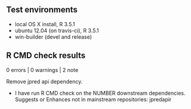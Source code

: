 ## Test environments
* local OS X install, R 3.5.1
* ubuntu 12.04 (on travis-ci), R 3.5.1
* win-builder (devel and release)

## R CMD check results

0 errors | 0 warnings | 2 note

Remove jpred api dependency.

* I have run R CMD check on the NUMBER downstream dependencies.
Suggests or Enhances not in mainstream repositories:
  jpredapir


